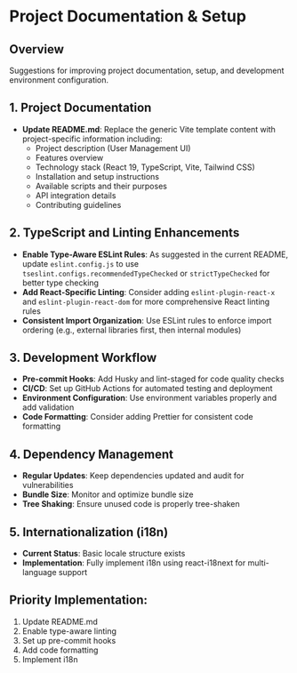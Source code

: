 # Project Documentation & Setup

## Overview
Suggestions for improving project documentation, setup, and development environment configuration.

## 1. Project Documentation
- **Update README.md**: Replace the generic Vite template content with project-specific information including:
  - Project description (User Management UI)
  - Features overview
  - Technology stack (React 19, TypeScript, Vite, Tailwind CSS)
  - Installation and setup instructions
  - Available scripts and their purposes
  - API integration details
  - Contributing guidelines

## 2. TypeScript and Linting Enhancements
- **Enable Type-Aware ESLint Rules**: As suggested in the current README, update `eslint.config.js` to use `tseslint.configs.recommendedTypeChecked` or `strictTypeChecked` for better type checking
- **Add React-Specific Linting**: Consider adding `eslint-plugin-react-x` and `eslint-plugin-react-dom` for more comprehensive React linting rules
- **Consistent Import Organization**: Use ESLint rules to enforce import ordering (e.g., external libraries first, then internal modules)

## 3. Development Workflow
- **Pre-commit Hooks**: Add Husky and lint-staged for code quality checks
- **CI/CD**: Set up GitHub Actions for automated testing and deployment
- **Environment Configuration**: Use environment variables properly and add validation
- **Code Formatting**: Consider adding Prettier for consistent code formatting

## 4. Dependency Management
- **Regular Updates**: Keep dependencies updated and audit for vulnerabilities
- **Bundle Size**: Monitor and optimize bundle size
- **Tree Shaking**: Ensure unused code is properly tree-shaken

## 5. Internationalization (i18n)
- **Current Status**: Basic locale structure exists
- **Implementation**: Fully implement i18n using react-i18next for multi-language support

## Priority Implementation:
1. Update README.md
2. Enable type-aware linting
3. Set up pre-commit hooks
4. Add code formatting
5. Implement i18n